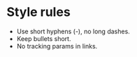 # Style rules
- Use short hyphens (-), no long dashes.
- Keep bullets short.
- No tracking params in links.
